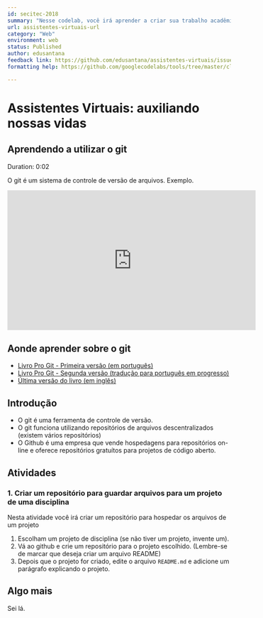 ```yaml
---
id: secitec-2018
summary: "Nesse codelab, você irá aprender a criar sua trabalho acadêmico com as normas da ABNT utilizando Markdown."
url: assistentes-virtuais-url
category: "Web"
environment: web
status: Published
author: edusantana
feedback link: https://github.com/edusantana/assistentes-virtuais/issues
formatting help: https://github.com/googlecodelabs/tools/tree/master/claat/parser/md

---
```


# Assistentes Virtuais: auxiliando nossas vidas

## Aprendendo a utilizar o git
Duration: 0:02

O git é um sistema de controle de versão de arquivos. Exemplo.

<iframe width="560" height="315" src="https://www.youtube.com/embed/4SXCHvxRSNE?start=10" frameborder="0" allow="accelerometer; autoplay; encrypted-media; gyroscope; picture-in-picture" allowfullscreen></iframe>

## Aonde aprender sobre o git


- [Livro Pro Git - Primeira versão (em português)](https://git-scm.com/book/pt-br/v1)
- [Livro Pro Git - Segunda versão (tradução para português em progresso)](https://git-scm.com/book/pt-br/v2)
- [Última versão do livro (em inglês)](https://git-scm.com/book/en)

## Introdução

- O git é uma ferramenta de controle de versão.
- O git funciona utilizando repositórios de arquivos descentralizados (existem vários repositórios)
- O Github é uma empresa que vende hospedagens para repositórios on-line e oferece repositórios gratuítos para projetos de código aberto.

## Atividades

### 1. Criar um repositório para guardar arquivos para um projeto de uma disciplina

Nesta atividade você irá criar um repositório para hospedar os arquivos de um projeto

1. Escolham um projeto de disciplina (se não tiver um projeto, invente um).
2. Vá ao github e crie um repositório para o projeto escolhido. (Lembre-se de marcar que deseja criar um arquivo README)
3. Depois que o projeto for criado, edite o arquivo `README.md` e adicione um parágrafo explicando o projeto.

## Algo mais

Sei lá.
